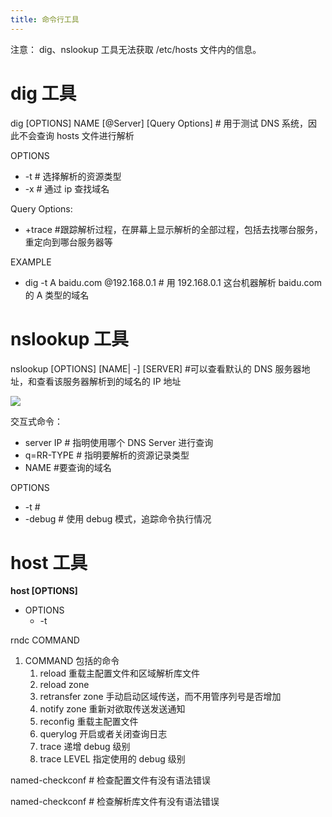 ```yaml
---
title: 命令行工具
---
```


注意： dig、nslookup 工具无法获取 /etc/hosts 文件内的信息。

# dig 工具

dig \[OPTIONS] NAME \[@Server] \[Query Options] # 用于测试 DNS 系统，因此不会查询 hosts 文件进行解析

OPTIONS

- -t # 选择解析的资源类型
- -x # 通过 ip 查找域名

Query Options:

- +trace #跟踪解析过程，在屏幕上显示解析的全部过程，包括去找哪台服务，重定向到哪台服务器等

EXAMPLE

- dig -t A baidu.com @192.168.0.1 # 用 192.168.0.1 这台机器解析 baidu.com 的 A 类型的域名

# nslookup 工具

nslookup \[OPTIONS] \[NAME| -] \[SERVER] #可以查看默认的 DNS 服务器地址，和查看该服务器解析到的域名的 IP 地址

![](https://notes-learning.oss-cn-beijing.aliyuncs.com/mvbgvg/1616161003108-c44e1fb0-800d-4b5d-a492-24a3d8a4b1a1.jpeg)

交互式命令：

- server IP # 指明使用哪个 DNS Server 进行查询
- q=RR-TYPE # 指明要解析的资源记录类型
- NAME #要查询的域名

OPTIONS

- -t #
- -debug # 使用 debug 模式，追踪命令执行情况

# host 工具

**host \[OPTIONS]**

- OPTIONS
  - -t

rndc COMMAND

1. COMMAND 包括的命令
   1. reload 重载主配置文件和区域解析库文件
   2. reload zone
   3. retransfer zone 手动启动区域传送，而不用管序列号是否增加
   4. notify zone 重新对欲取传送发送通知
   5. reconfig 重载主配置文件
   6. querylog 开启或者关闭查询日志
   7. trace 递增 debug 级别
   8. trace LEVEL 指定使用的 debug 级别

named-checkconf # 检查配置文件有没有语法错误

named-checkconf # 检查解析库文件有没有语法错误
